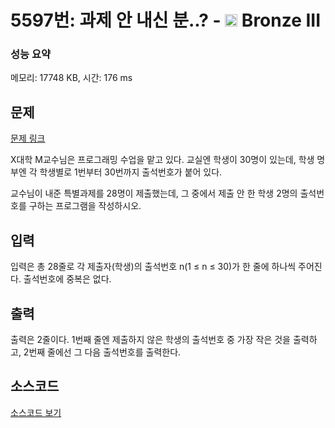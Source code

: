 # 5597번: 과제 안 내신 분..? - <img src="https://static.solved.ac/tier_small/3.svg" style="height:20px" /> Bronze III

<!-- performance -->
### 성능 요약
메모리: 17748 KB, 시간: 176 ms
<!-- end -->

## 문제

[문제 링크](https://boj.kr/5597)

<p>X대학 M교수님은 프로그래밍 수업을 맡고 있다. 교실엔 학생이&nbsp;30명이 있는데, 학생 명부엔 각 학생별로&nbsp;1번부터 30번까지 출석번호가 붙어 있다.</p>

<p>교수님이 내준 특별과제를 28명이 제출했는데, 그 중에서&nbsp;제출 안 한 학생 2명의 출석번호를 구하는 프로그램을 작성하시오.</p>

## 입력

<p>입력은 총 28줄로 각 제출자(학생)의 출석번호 n(1 ≤ n&nbsp;≤ 30)가 한 줄에 하나씩 주어진다. 출석번호에 중복은 없다.</p>

## 출력

<p>출력은 2줄이다. 1번째 줄엔 제출하지 않은 학생의 출석번호 중 가장 작은 것을 출력하고, 2번째 줄에선 그 다음 출석번호를 출력한다.</p>

## 소스코드

[소스코드 보기](Main.java)